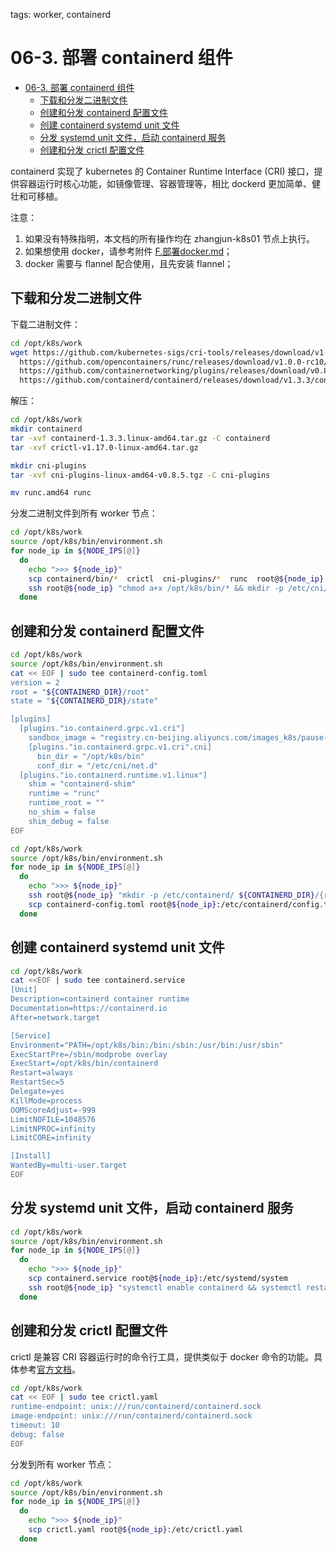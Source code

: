 tags: worker, containerd

# 06-3. 部署 containerd 组件
<!-- TOC -->

- [06-3. 部署 containerd 组件](#06-3-部署-containerd-组件)
    - [下载和分发二进制文件](#下载和分发二进制文件)
    - [创建和分发 containerd 配置文件](#创建和分发-containerd-配置文件)
    - [创建 containerd systemd unit 文件](#创建-containerd-systemd-unit-文件)
    - [分发 systemd unit 文件，启动 containerd 服务](#分发-systemd-unit-文件启动-containerd-服务)
    - [创建和分发 crictl 配置文件](#创建和分发-crictl-配置文件)

<!-- /TOC -->

containerd 实现了 kubernetes 的 Container Runtime Interface (CRI) 接口，提供容器运行时核心功能，如镜像管理、容器管理等，相比 dockerd 更加简单、健壮和可移植。

注意：
1. 如果没有特殊指明，本文档的所有操作均在 zhangjun-k8s01 节点上执行。
2. 如果想使用 docker，请参考附件 [F.部署docker.md](F.部署docker.md)；
3. docker 需要与 flannel 配合使用，且先安装 flannel；

## 下载和分发二进制文件

下载二进制文件：

``` bash
cd /opt/k8s/work
wget https://github.com/kubernetes-sigs/cri-tools/releases/download/v1.17.0/crictl-v1.17.0-linux-amd64.tar.gz \
  https://github.com/opencontainers/runc/releases/download/v1.0.0-rc10/runc.amd64 \
  https://github.com/containernetworking/plugins/releases/download/v0.8.5/cni-plugins-linux-amd64-v0.8.5.tgz \
  https://github.com/containerd/containerd/releases/download/v1.3.3/containerd-1.3.3.linux-amd64.tar.gz
```

解压：

``` bash
cd /opt/k8s/work
mkdir containerd
tar -xvf containerd-1.3.3.linux-amd64.tar.gz -C containerd
tar -xvf crictl-v1.17.0-linux-amd64.tar.gz

mkdir cni-plugins
tar -xvf cni-plugins-linux-amd64-v0.8.5.tgz -C cni-plugins

mv runc.amd64 runc
```

分发二进制文件到所有 worker 节点：

``` bash
cd /opt/k8s/work
source /opt/k8s/bin/environment.sh
for node_ip in ${NODE_IPS[@]}
  do
    echo ">>> ${node_ip}"
    scp containerd/bin/*  crictl  cni-plugins/*  runc  root@${node_ip}:/opt/k8s/bin
    ssh root@${node_ip} "chmod a+x /opt/k8s/bin/* && mkdir -p /etc/cni/net.d"
  done
```

## 创建和分发 containerd 配置文件

``` bash
cd /opt/k8s/work
source /opt/k8s/bin/environment.sh
cat << EOF | sudo tee containerd-config.toml
version = 2
root = "${CONTAINERD_DIR}/root"
state = "${CONTAINERD_DIR}/state"

[plugins]
  [plugins."io.containerd.grpc.v1.cri"]
    sandbox_image = "registry.cn-beijing.aliyuncs.com/images_k8s/pause-amd64:3.1"
    [plugins."io.containerd.grpc.v1.cri".cni]
      bin_dir = "/opt/k8s/bin"
      conf_dir = "/etc/cni/net.d"
  [plugins."io.containerd.runtime.v1.linux"]
    shim = "containerd-shim"
    runtime = "runc"
    runtime_root = ""
    no_shim = false
    shim_debug = false
EOF
```

``` bash
cd /opt/k8s/work
source /opt/k8s/bin/environment.sh
for node_ip in ${NODE_IPS[@]}
  do
    echo ">>> ${node_ip}"
    ssh root@${node_ip} "mkdir -p /etc/containerd/ ${CONTAINERD_DIR}/{root,state}"
    scp containerd-config.toml root@${node_ip}:/etc/containerd/config.toml
  done
```

## 创建 containerd systemd unit 文件

``` bash
cd /opt/k8s/work
cat <<EOF | sudo tee containerd.service
[Unit]
Description=containerd container runtime
Documentation=https://containerd.io
After=network.target

[Service]
Environment="PATH=/opt/k8s/bin:/bin:/sbin:/usr/bin:/usr/sbin"
ExecStartPre=/sbin/modprobe overlay
ExecStart=/opt/k8s/bin/containerd
Restart=always
RestartSec=5
Delegate=yes
KillMode=process
OOMScoreAdjust=-999
LimitNOFILE=1048576
LimitNPROC=infinity
LimitCORE=infinity

[Install]
WantedBy=multi-user.target
EOF
```

## 分发 systemd unit 文件，启动 containerd 服务

``` bash
cd /opt/k8s/work
source /opt/k8s/bin/environment.sh
for node_ip in ${NODE_IPS[@]}
  do
    echo ">>> ${node_ip}"
    scp containerd.service root@${node_ip}:/etc/systemd/system
    ssh root@${node_ip} "systemctl enable containerd && systemctl restart containerd"
  done
```

## 创建和分发 crictl 配置文件

crictl 是兼容 CRI 容器运行时的命令行工具，提供类似于 docker 命令的功能。具体参考[官方文档](https://github.com/kubernetes-sigs/cri-tools/blob/master/docs/crictl.md)。

``` bash
cd /opt/k8s/work
cat << EOF | sudo tee crictl.yaml
runtime-endpoint: unix:///run/containerd/containerd.sock
image-endpoint: unix:///run/containerd/containerd.sock
timeout: 10
debug: false
EOF
```

分发到所有 worker 节点：

``` bash
cd /opt/k8s/work
source /opt/k8s/bin/environment.sh
for node_ip in ${NODE_IPS[@]}
  do
    echo ">>> ${node_ip}"
    scp crictl.yaml root@${node_ip}:/etc/crictl.yaml
  done
```
